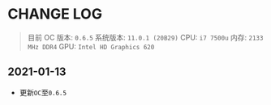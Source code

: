 # CHANGE LOG

> 目前 OC 版本: `0.6.5`
> 系统版本: `11.0.1 (20B29)`
> CPU: `i7 7500u`
> 内存: `2133 MHz DDR4`
> GPU: `Intel HD Graphics 620`

## 2021-01-13

- 更新`OC`至`0.6.5`


